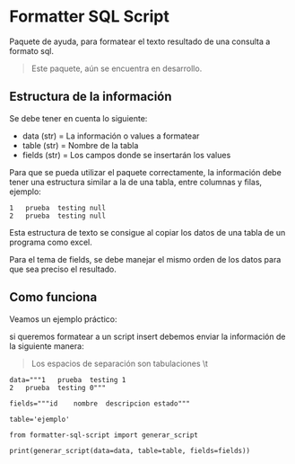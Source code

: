 # Formatter SQL Script

Paquete de ayuda, para formatear el texto resultado de una consulta a formato sql.

> Este paquete, aún se encuentra en desarrollo.

## Estructura de la información

Se debe tener en cuenta lo siguiente:

- data (str) = La información o values a formatear
- table (str) = Nombre de la tabla
- fields (str) = Los campos donde se insertarán los values

Para que se pueda utilizar el paquete correctamente, la información debe tener una estructura  similar a la de una tabla,
entre columnas y filas, ejemplo:
```
1   prueba  testing null
2   prueba  testing null   
``` 
Esta estructura de texto se consigue al copiar los datos de una tabla de un programa como excel.

Para el tema de fields, se debe manejar el mismo orden de los datos para que sea preciso el resultado.

## Como funciona

Veamos un ejemplo práctico:

si queremos formatear a un script insert debemos enviar la información de la siguiente manera:

> Los espacios de separación son tabulaciones \t

```
data="""1   prueba  testing 1
2   prueba  testing 0"""   

fields="""id    nombre  descripcion estado"""

table='ejemplo'

from formatter-sql-script import generar_script

print(generar_script(data=data, table=table, fields=fields))
```

